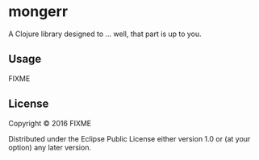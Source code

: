 # mongerr

A Clojure library designed to ... well, that part is up to you.

## Usage

FIXME

## License

Copyright © 2016 FIXME

Distributed under the Eclipse Public License either version 1.0 or (at
your option) any later version.
